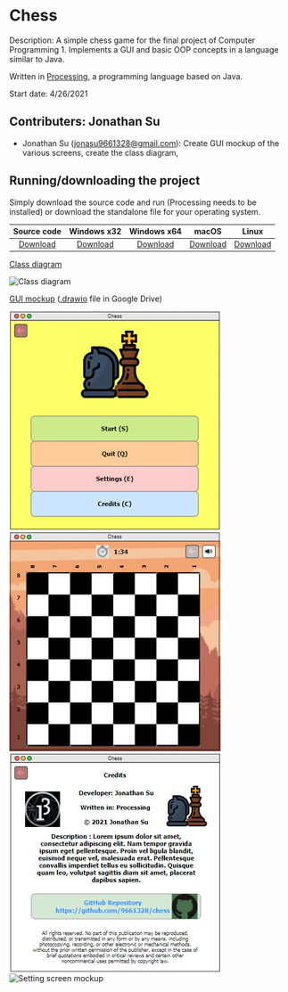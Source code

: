 # Chess

Description: A simple chess game for the final project of Computer Programming 1. Implements a GUI and basic OOP concepts in a language similar to Java.

Written in [Processing](https://processing.org/), a programming language based on Java.

Start date: 4/26/2021

## Contributers: Jonathan Su
+ Jonathan Su (jonasu9661328@gmail.com): Create GUI mockup of the various screens, create the class diagram, 

## Running/downloading the project

Simply download the source code and run (Processing needs to be installed) or download the standalone file for your operating system.

| Source code | Windows x32 | Windows x64 | macOS | Linux |
|:-----------:|:-----------:|:-----------:|:-----:|:-----:|
| [Download](https://github.com/9661328/Chess/tree/main/src/Chess) | [Download]() | [Download]() | [Download]() | [Download]()|

[Class diagram](https://drive.google.com/file/d/1hZU3DKWO7xImn2FjExnfXkTQaEVxK66c/view?usp=sharing) 

![Class diagram]()

[GUI mockup](https://drive.google.com/file/d/1H8nWMMpqz0LseFF-_cuypOIVfTHe6B8P/view?usp=sharing) ([.drawio](https://app.diagrams.net/) file in Google Drive)

![Home screen mockup](https://github.com/9661328/Chess/blob/main/assets/homeScreenMockup.png?raw=true)
![Start screen mockup](https://github.com/9661328/Chess/blob/main/assets/startScreenMockup.png?raw=true)
![Credit screen mockup](https://github.com/9661328/Chess/blob/main/assets/creditScreenMockup.png?raw=true)
![Setting screen mockup]()
